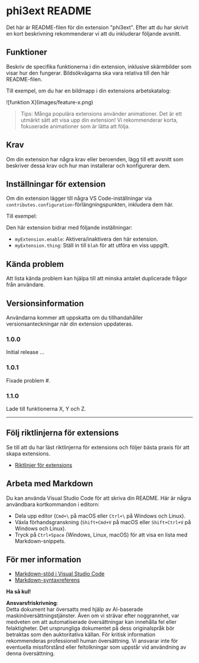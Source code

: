 # phi3ext README

Det här är README-filen för din extension "phi3ext". Efter att du har skrivit en kort beskrivning rekommenderar vi att du inkluderar följande avsnitt.

## Funktioner

Beskriv de specifika funktionerna i din extension, inklusive skärmbilder som visar hur den fungerar. Bildsökvägarna ska vara relativa till den här README-filen.

Till exempel, om du har en bildmapp i din extensions arbetskatalog:

\!\[funktion X\]\(images/feature-x.png\)

> Tips: Många populära extensions använder animationer. Det är ett utmärkt sätt att visa upp din extension! Vi rekommenderar korta, fokuserade animationer som är lätta att följa.

## Krav

Om din extension har några krav eller beroenden, lägg till ett avsnitt som beskriver dessa krav och hur man installerar och konfigurerar dem.

## Inställningar för extension

Om din extension lägger till några VS Code-inställningar via `contributes.configuration`-förlängningspunkten, inkludera dem här.

Till exempel:

Den här extension bidrar med följande inställningar:

* `myExtension.enable`: Aktivera/inaktivera den här extension.
* `myExtension.thing`: Ställ in till `blah` för att utföra en viss uppgift.

## Kända problem

Att lista kända problem kan hjälpa till att minska antalet duplicerade frågor från användare.

## Versionsinformation

Användarna kommer att uppskatta om du tillhandahåller versionsanteckningar när din extension uppdateras.

### 1.0.0

Initial release ...

### 1.0.1

Fixade problem #.

### 1.1.0

Lade till funktionerna X, Y och Z.

---

## Följ riktlinjerna för extensions

Se till att du har läst riktlinjerna för extensions och följer bästa praxis för att skapa extensions.

* [Riktlinjer för extensions](https://code.visualstudio.com/api/references/extension-guidelines?WT.mc_id=aiml-137032-kinfeylo)

## Arbeta med Markdown

Du kan använda Visual Studio Code för att skriva din README. Här är några användbara kortkommandon i editorn:

* Dela upp editor (`Cmd+\` på macOS eller `Ctrl+\` på Windows och Linux).
* Växla förhandsgranskning (`Shift+Cmd+V` på macOS eller `Shift+Ctrl+V` på Windows och Linux).
* Tryck på `Ctrl+Space` (Windows, Linux, macOS) för att visa en lista med Markdown-snippets.

## För mer information

* [Markdown-stöd i Visual Studio Code](http://code.visualstudio.com/docs/languages/markdown?WT.mc_id=aiml-137032-kinfeylo)
* [Markdown-syntaxreferens](https://help.github.com/articles/markdown-basics/)

**Ha så kul!**

**Ansvarsfriskrivning**:  
Detta dokument har översatts med hjälp av AI-baserade maskinöversättningstjänster. Även om vi strävar efter noggrannhet, var medveten om att automatiserade översättningar kan innehålla fel eller felaktigheter. Det ursprungliga dokumentet på dess originalspråk bör betraktas som den auktoritativa källan. För kritisk information rekommenderas professionell human översättning. Vi ansvarar inte för eventuella missförstånd eller feltolkningar som uppstår vid användning av denna översättning.